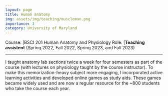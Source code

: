 ```yaml
---
layout: page
title: Human anatomy
img: assets/img/teaching/muscleman.png
importance: 3
category: University of Maryland
---
```


Course: |BSCI 201 Human Anatomy and Physiology
Role: |**Teaching assistent** (Spring 2022, Fall 2022, Spring 2023, and Fall 2023)

---

I taught anatomy lab sections twice a week for four semesters as part of the course (with lectures on physiology taught by the course instructor). To make this memorization-heavy subject more engaging, I incorporated active learning activities and developed online games as study aids. These games became widely used and are now a regular resource for the ~800 students who take the course each year.
